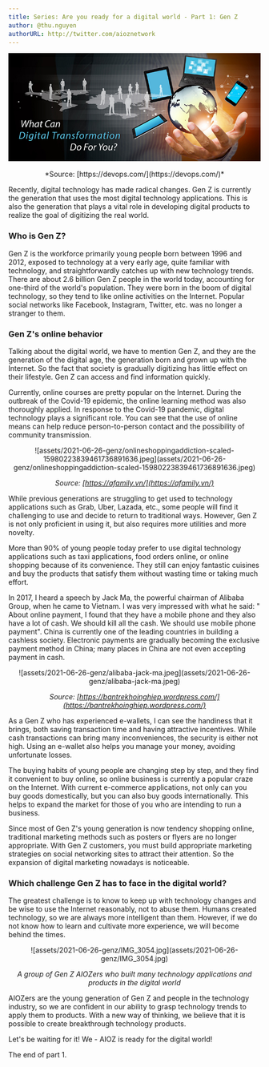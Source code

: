 ```yaml
---
title: Series: Are you ready for a digital world - Part 1: Gen Z
author: @thu.nguyen
authorURL: http://twitter.com/aioznetwork
---
```


![assets/2021-06-26-genz/DigitalIT2.jpeg](assets/2021-06-26-genz/DigitalIT2.jpeg)
<!--truncate-->

<center>
*Source: [https://devops.com/](https://devops.com/)*
</center>

Recently, digital technology has made radical changes. Gen Z is currently the generation that uses the most digital technology applications. This is also the generation that plays a vital role in developing digital products to realize the goal of digitizing the real world.

### Who is Gen Z?

Gen Z is the workforce primarily young people born between 1996 and 2012, exposed to technology at a very early age, quite familiar with technology, and straightforwardly catches up with new technology trends. There are about 2.6 billion Gen Z people in the world today, accounting for one-third of the world's population. They were born in the boom of digital technology, so they tend to like online activities on the Internet. Popular social networks like Facebook, Instagram, Twitter, etc. was no longer a stranger to them.

### Gen Z's online behavior

Talking about the digital world, we have to mention Gen Z, and they are the generation of the digital age, the generation born and grown up with the Internet. So the fact that society is gradually digitizing has little effect on their lifestyle. Gen Z can access and find information quickly.

Currently, online courses are pretty popular on the Internet. During the outbreak of the Covid-19 epidemic, the online learning method was also thoroughly applied. In response to the Covid-19 pandemic, digital technology plays a significant role. You can see that the use of online means can help reduce person-to-person contact and the possibility of community transmission.

<center>
![assets/2021-06-26-genz/onlineshoppingaddiction-scaled-15980223839461736891636.jpeg](assets/2021-06-26-genz/onlineshoppingaddiction-scaled-15980223839461736891636.jpeg)

*Source: [https://afamily.vn/](https://afamily.vn/)*
</center>

While previous generations are struggling to get used to technology applications such as Grab, Uber, Lazada, etc., some people will find it challenging to use and decide to return to traditional ways. However, Gen Z is not only proficient in using it, but also requires more utilities and more novelty.

More than 90% of young people today prefer to use digital technology applications such as taxi applications, food orders online, or online shopping because of its convenience. They still can enjoy fantastic cuisines and buy the products that satisfy them without wasting time or taking much effort.

In 2017, I heard a speech by Jack Ma, the powerful chairman of Alibaba Group, when he came to Vietnam. I was very impressed with what he said: " About online payment, I found that they have a mobile phone and they also have a lot of cash. We should kill all the cash. We should use mobile phone payment". China is currently one of the leading countries in building a cashless society. Electronic payments are gradually becoming the exclusive payment method in China; many places in China are not even accepting payment in cash.

<center>
![assets/2021-06-26-genz/alibaba-jack-ma.jpeg](assets/2021-06-26-genz/alibaba-jack-ma.jpeg)

*Source: [https://bantrekhoinghiep.wordpress.com/](https://bantrekhoinghiep.wordpress.com/)*
</center>

As a Gen Z who has experienced e-wallets, I can see the handiness that it brings, both saving transaction time and having attractive incentives. While cash transactions can bring many inconveniences, the security is either not high. Using an e-wallet also helps you manage your money, avoiding unfortunate losses.

The buying habits of young people are changing step by step, and they find it convenient to buy online, so online business is currently a popular craze on the Internet. With current e-commerce applications, not only can you buy goods domestically, but you can also buy goods internationally. This helps to expand the market for those of you who are intending to run a business.

Since most of Gen Z's young generation is now tendency shopping online, traditional marketing methods such as posters or flyers are no longer appropriate. With Gen Z customers, you must build appropriate marketing strategies on social networking sites to attract their attention. So the expansion of digital marketing nowadays is noticeable.

### Which challenge Gen Z has to face in the digital world?

The greatest challenge is to know to keep up with technology changes and be wise to use the Internet reasonably, not to abuse them. Humans created technology, so we are always more intelligent than them. However, if we do not know how to learn and cultivate more experience, we will become behind the times.

<center>
![assets/2021-06-26-genz/IMG_3054.jpg](assets/2021-06-26-genz/IMG_3054.jpg)

*A group of Gen Z AIOZers who built many technology applications and products in the digital world*
</center>

AIOZers are the young generation of Gen Z and people in the technology industry, so we are confident in our ability to grasp technology trends to apply them to products. With a new way of thinking, we believe that it is possible to create breakthrough technology products.

Let's be waiting for it! We - AIOZ is ready for the digital world!

The end of part 1.
